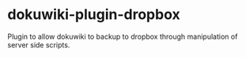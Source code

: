 dokuwiki-plugin-dropbox
=======================

Plugin to allow dokuwiki to backup to dropbox through manipulation of server side scripts.